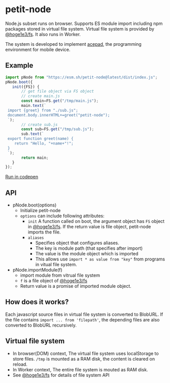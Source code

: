 # petit-node
Node.js subset runs on browser. Supports ES module import including npm packages stored in virtual file system. Virtual file system is provided by [@hoge1e3/fs](https://www.npmjs.com/package/@hoge1e3/fs). It also runs in Worker.

The system is developed to implement [acepad](https://hoge1e3.github.io/acepad/), the programming environment for mobile device.

## Example

```js
import pNode from "https://esm.sh/petit-node@latest/dist/index.js";
pNode.boot({
   init({FS}) {
       // get file object via FS object
       // create main.js
       const main=FS.get("/tmp/main.js");
       main.text(`
 import {greet} from "./sub.js";
 document.body.innerHTML+=greet("petit-node");
 `);
       // create sub.js
       const sub=FS.get("/tmp/sub.js");
       sub.text(`
 export function greet(name) {
    return "Hello, "+name+"!";
 }   
 `);
       return main;
   } 
});
```
[Run in codepen](https://codepen.io/hoge1e3/pen/dPbyxbp)

## API

- pNode.boot(options)
   - Initialize petit-node
   - `options` can include following attributes:
      - `init` A function called on boot, the argument object has `FS` object in [@hoge1e3/fs](https://www.npmjs.com/package/@hoge1e3/fs). If the return value is file object, petit-node imports the file.
      - `aliases`
         - Specifies object that configures aliases.
         - The key is module path (that specifies after import)
         - The value is the module object which is imported
         - This allows use `import * as value from "key"` from programs in vitual file system.
- pNode.importModule(f)
   - import module from vitrual file system
   - `f` is a file object of [@hoge1e3/fs](https://www.npmjs.com/package/@hoge1e3/fs)
   - Return value is a promise of imported module object.

## How does it works?

Each javascript source files in virtual file system is converted to BlobURL. If the file contains `import ... from 'filepath'`, the depending files are also converted to BlobURL recursively. 

## Virtual file system

- In browser(DOM) context, The virtual file system uses localStorage to store files. `/tmp` is mounted as a RAM disk, the content is cleared on reload.
- In Worker context, The entire file system is mouted as RAM disk.
- See [@hoge1e3/fs](https://www.npmjs.com/package/@hoge1e3/fs) for details of file system API